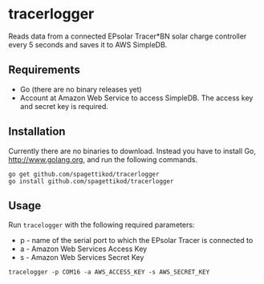 # tracerlogger
Reads data from a connected EPsolar Tracer*BN solar charge controller every 5 seconds and saves it to AWS SimpleDB.

## Requirements
* Go (there are no binary releases yet)
* Account at Amazon Web Service to access SimpleDB. The access key and secret key is required.

## Installation
Currently there are no binaries to download. Instead you have to install Go,
http://www.golang.org, and run the following commands.

```
go get github.com/spagettikod/tracerlogger
go install github.com/spagettikod/tracerlogger
```

## Usage
Run `tracelogger` with the following required parameters:
* p - name of the serial port to which the EPsolar Tracer is connected to
* a - Amazon Web Services Access Key
* s - Amazon Web Services Secret Key

```
tracelogger -p COM16 -a AWS_ACCESS_KEY -s AWS_SECRET_KEY
```
